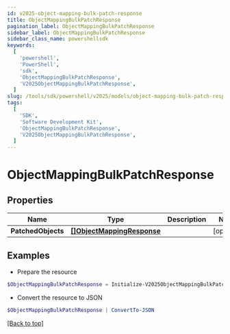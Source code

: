 ```yaml
---
id: v2025-object-mapping-bulk-patch-response
title: ObjectMappingBulkPatchResponse
pagination_label: ObjectMappingBulkPatchResponse
sidebar_label: ObjectMappingBulkPatchResponse
sidebar_class_name: powershellsdk
keywords:
  [
    'powershell',
    'PowerShell',
    'sdk',
    'ObjectMappingBulkPatchResponse',
    'V2025ObjectMappingBulkPatchResponse',
  ]
slug: /tools/sdk/powershell/v2025/models/object-mapping-bulk-patch-response
tags:
  [
    'SDK',
    'Software Development Kit',
    'ObjectMappingBulkPatchResponse',
    'V2025ObjectMappingBulkPatchResponse',
  ]
---
```


# ObjectMappingBulkPatchResponse

## Properties

| Name | Type | Description | Notes |
| --- | --- | --- | --- |
| **PatchedObjects** | [**[]ObjectMappingResponse**](object-mapping-response) |  | [optional] |

## Examples

- Prepare the resource

```powershell
$ObjectMappingBulkPatchResponse = Initialize-V2025ObjectMappingBulkPatchResponse  -PatchedObjects null
```

- Convert the resource to JSON

```powershell
$ObjectMappingBulkPatchResponse | ConvertTo-JSON
```

[[Back to top]](#)
